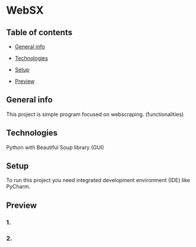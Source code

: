 # WebSX

## Table of contents
* [General info](#general-info)
* [Technologies](#technologies)

* [Setup](#setup)
* [Preview](#preview)

## General info
This project is simple program focused on webscraping. 
(functionalities)
	
## Technologies
Python with Beautiful Soup library
(GUI)
	
## Setup
To run this project you need integrated development environment (IDE) like PyCharm.

## Preview

### 1.
### 2.
